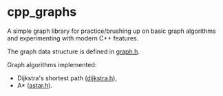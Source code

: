 # cpp_graphs

A simple graph library for practice/brushing up on basic graph algorithms and experimenting with modern C++ features.

The graph data structure is defined in [graph.h](graph.h).

Graph algorithms implemented:
* Dijkstra's shortest path ([dijkstra.h](dijkstra.h)),
* A* ([astar.h](astar.h)).
